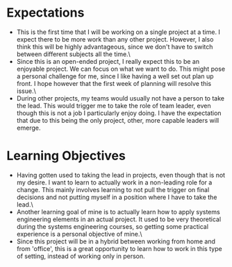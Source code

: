 # Expectations
* This is the first time that I will be working on a single project at a time. I expect there to be
 more work than any other project. However, I also think this will be highly advantageous, since
 we don't have to switch between different subjects all the time.\
* Since this is an open-ended project, I really expect this to be an enjoyable project. We can
 focus on what we want to do. This might pose a personal challenge for me, since I like having a
 well set out plan up front. I hope however that the first week of planning will
 resolve this issue.\
* During other projects, my teams would usually not have a person to take the lead. This would
 trigger me to take the role of team leader, even though this is not a job I particularly enjoy
 doing. I have the expectation that due to this being the only project, other, more capable
 leaders will emerge.

# Learning Objectives
* Having gotten used to taking the lead in projects, even though that is not my desire. I want to
 learn to actually work in a non-leading role for a change. This mainly involves learning to not
 pull the trigger on final decisions and not putting myself in a position where I have to take
 the lead.\
* Another learning goal of mine is to actually learn how to apply systems engineering elements in
 an actual project. It used to be very theoretical during the systems engineering courses, so
 getting some practical experience is a personal objective of mine.\
* Since this project will be in a hybrid between working from home and from 'office', this is a
 great opportunity to learn how to work in this type of setting, instead of working only in person.
